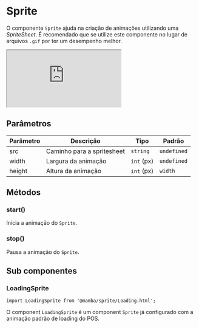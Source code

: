 # Sprite

O componente `Sprite` ajuda na criação de animações utilizando uma *SpriteSheet*. É recomendado que se utilize este componente no lugar de arquivos `.gif` por ter um desempenho melhor.


<div class="iframe-wrapper">
  <iframe src="http://bundlebrowser.mambaweb.now.sh/#!/sprite"></iframe>
</div>

## Parâmetros

| Parâmetro   | Descrição                         | Tipo               | Padrão        |
|-------------|-----------------------------------|--------------------|---------------|
| src         | Caminho para a spritesheet       | `string`            | `undefined`   |
| width       | Largura da animação              | `int` (px)          | `undefined`   |
| height      | Altura da animação               | `int` (px)          | `width`       |

## Métodos

### start()

Inicia a animação do `Sprite`.

### stop()

Pausa a animação do `Sprite`.

## Sub componentes

### LoadingSprite

`import LoadingSprite from '@mamba/sprite/Loading.html';`

O component `LoadingSprite` é um component `Sprite` já configurado com a animação padrão de loading do POS.
